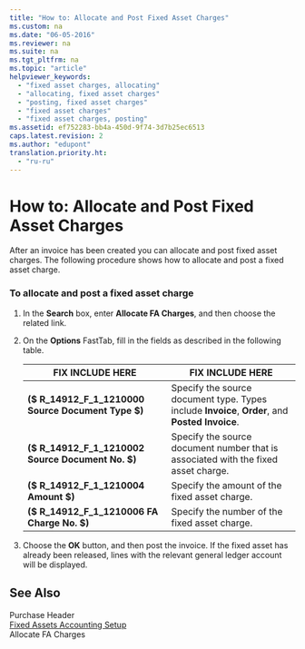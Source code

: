 ```yaml
---
title: "How to: Allocate and Post Fixed Asset Charges"
ms.custom: na
ms.date: "06-05-2016"
ms.reviewer: na
ms.suite: na
ms.tgt_pltfrm: na
ms.topic: "article"
helpviewer_keywords: 
  - "fixed asset charges, allocating"
  - "allocating, fixed asset charges"
  - "posting, fixed asset charges"
  - "fixed asset charges"
  - "fixed asset charges, posting"
ms.assetid: ef752283-bb4a-450d-9f74-3d7b25ec6513
caps.latest.revision: 2
ms.author: "edupont"
translation.priority.ht: 
  - "ru-ru"
---
```

# How to: Allocate and Post Fixed Asset Charges
After an invoice has been created you can allocate and post fixed asset charges. The following procedure shows how to allocate and post a fixed asset charge.  
  
### To allocate and post a fixed asset charge  
  
1.  In the **Search** box, enter **Allocate FA Charges**, and then choose the related link.  
  
2.  On the **Options** FastTab, fill in the fields as described in the following table.  
  
    |FIX INCLUDE HERE<!--[!INCLUDE[bp_tablefield](../../ApplicationDesign/includes/bp_tablefield_md.md)] -->|FIX INCLUDE HERE<!--[!INCLUDE[bp_tabledescription](../../ApplicationDesign/includes/bp_tabledescription_md.md)] -->|  
    |---------------------------------|---------------------------------------|  
    |**\($ R\_14912\_F\_1\_1210000 Source Document Type $\)**|Specify the source document type. Types include **Invoice**, **Order**, and **Posted Invoice**.|  
    |**\($ R\_14912\_F\_1\_1210002 Source Document No. $\)**|Specify the source document number that is associated with the fixed asset charge.|  
    |**\($ R\_14912\_F\_1\_1210004 Amount $\)**|Specify the amount of the fixed asset charge.|  
    |**\($ R\_14912\_F\_1\_1210006 FA Charge No. $\)**|Specify the number of the fixed asset charge.|  
  
3.  Choose the **OK** button, and then post the invoice. If the fixed asset has already been released, lines with the relevant general ledger account will be displayed.  
  
## See Also  
 Purchase Header   
 [Fixed Assets Accounting Setup](../../Finance/fixed-assets-accounting-setup.md)   
 Allocate FA Charges